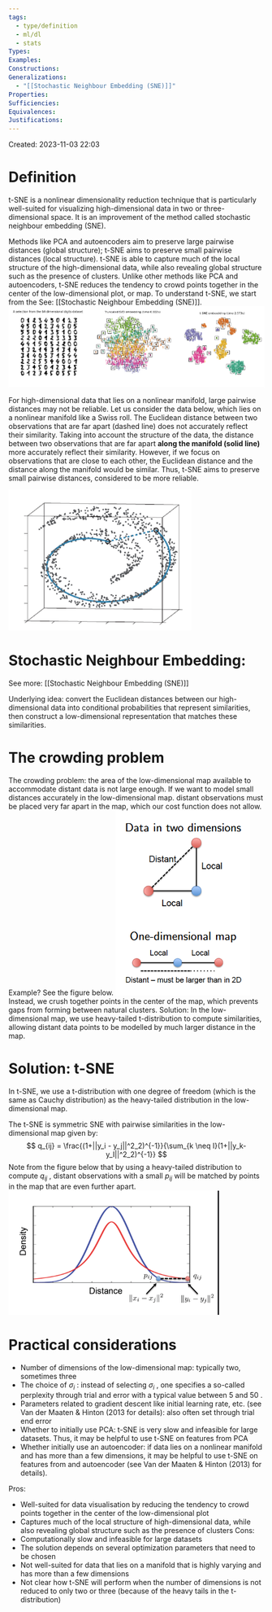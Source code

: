 ```yaml
---
tags:
  - type/definition
  - ml/dl
  - stats
Types: 
Examples: 
Constructions: 
Generalizations:
  - "[[Stochastic Neighbour Embedding (SNE)]]"
Properties: 
Sufficiencies: 
Equivalences: 
Justifications:
---
```

Created: 2023-11-03 22:03
# Definition

t-SNE is a nonlinear dimensionality reduction technique that is particularly well-suited for visualizing high-dimensional data in two or three-dimensional space. It is an improvement of the method called stochastic neighbour embedding (SNE).

Methods like PCA and autoencoders aim to preserve large pairwise distances (global structure); t-SNE aims to preserve small pairwise distances (local structure). t-SNE is able to capture much of the local structure of the high-dimensional data, while also revealing global structure such as the presence of clusters. Unlike other methods like PCA and autoencoders, t-SNE reduces the tendency to crowd points together in the center of the low-dimensional plot, or map. To understand t-SNE, we start from the See: [[Stochastic Neighbour Embedding (SNE)]].
![](/img/dl-tsne.png)

For high-dimensional data that lies on a nonlinear manifold, large pairwise distances may not be reliable. Let us consider the data below, which lies on a nonlinear manifold like a Swiss roll. The Euclidean distance between two observations that are far apart (dashed line) does not accurately reflect their similarity. Taking into account the structure of the data, the distance between two observations that are far apart **along the manifold (solid line)** more accurately reflect their similarity. However, if we focus on observations that are close to each other, the Euclidean distance and the distance along the manifold would be similar. Thus, t-SNE aims to preserve small pairwise distances, considered to be more reliable. 

![](/img/dl-tsne1.png)

# Stochastic Neighbour Embedding:
See more: [[Stochastic Neighbour Embedding (SNE)]]

Underlying idea: convert the Euclidean distances between our high-dimensional data into conditional probabilities that represent similarities, then construct a low-dimensional representation that matches these similarities.


# The crowding problem
The crowding problem: the area of the low-dimensional map available to accommodate distant data is not large enough. If we want to model small distances accurately in the low-dimensional map. distant observations must be placed very far apart in the map, which our cost function does not allow. Example? See the figure below.
![](/img/dl-tsne-3.png)
Instead, we crush together points in the center of the map, which prevents gaps from forming between natural clusters. 
Solution: In the low-dimensional map, we use heavy-tailed t-distribution to compute similarities, allowing distant data points to be modelled by much larger distance in the map.
# Solution: t-SNE
In t-SNE, we use a t-distribution with one degree of freedom (which is the same as Cauchy distribution) as the heavy-tailed distribution in the low-dimensional map.

The t-SNE is symmetric SNE with pairwise similarities in the low-dimensional map given by:
$$ 
q_{ij} = \frac{(1+||y_i - y_j||^2_2)^{-1}}{\sum_{k \neq I}(1+||y_k-y_I||^2_2)^{-1}}
$$
Note from the figure below that by using a heavy-tailed distribution to compute $q_{ij}$ , distant observations with a small $p_{ij}$ will be matched by points in the map that are even further apart. 
![](/img/dl-tsne-4.png)

# Practical considerations
- Number of dimensions of the low-dimensional map: typically two, sometimes three
- The choice of $\sigma_i$ : instead of selecting $\sigma_i$ , one specifies a so-called perplexity through trial and error with a typical value between $5$ and $50$ .
- Parameters related to gradient descent like initial learning rate, etc. (see Van der Maaten & Hinton (2013 for details): also often set through trial end error
- Whether to initially use PCA: t-SNE is very slow and infeasible for large datasets. Thus, it may be helpful to use t-SNE on features from PCA
- Whether initially use an autoencoder: if data lies on a nonlinear manifold and has more than a few dimensions, it may be helpful to use t-SNE on features from and autoencoder (see Van der Maaten & Hinton (2013) for details).

Pros:
- Well-suited for data visualisation by reducing the tendency to crowd points together in the center of the low-dimensional plot
- Captures much of the local structure of high-dimensional data, while also revealing global structure such as the presence of clusters
Cons:
- Computationally slow and infeasible for large datasets
- The solution depends on several optimization parameters that need to be chosen
- Not well-suited for data that lies on a manifold that is highly varying and has more than a few dimensions
- Not clear how t-SNE will perform when the number of dimensions is not reduced to only two or three (because of the heavy tails in the t-distribution)